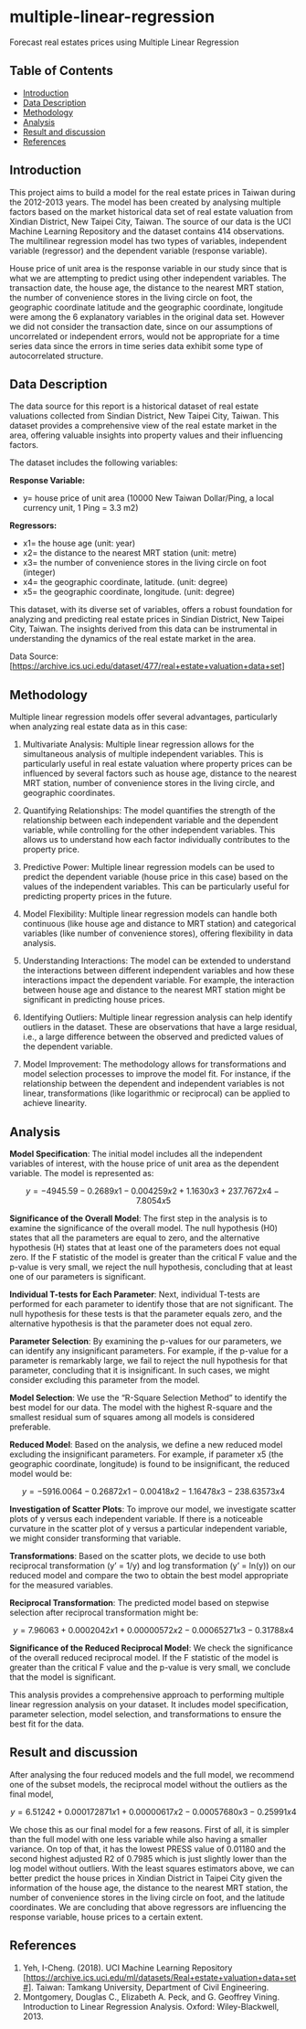 # multiple-linear-regression
Forecast real estates prices using Multiple Linear Regression

## Table of Contents

- [Introduction](#introduction)
- [Data Description](#data-description)
- [Methodology](#methodology)
- [Analysis](#analysis)
- [Result and discussion](#result-and-discussion)
- [References](#references)


## Introduction
This project aims to build a model for the real estate prices in Taiwan during the 2012-2013 years. The model has been created by analysing multiple factors based on the market historical data set of real estate valuation from Xindian District, New Taipei City, Taiwan. The source of our data is the UCI Machine Learning Repository and the dataset contains 414 observations. The multilinear regression model has two types of variables, independent variable (regressor) and the dependent variable (response variable). 

House price of unit area is the response variable in our study since that is what we are attempting to predict using other independent variables. The transaction date, the house age, the distance to the nearest MRT station, the number of convenience stores in the living circle on foot, the geographic coordinate latitude and the geographic coordinate, longitude were among the 6 explanatory variables in the original data set. However we did not consider the transaction date, since on our assumptions of uncorrelated or independent errors, would not be appropriate for a time series data since the errors in time series data exhibit some type of autocorrelated structure. 



## Data Description

The data source for this report is a historical dataset of real estate valuations collected from Sindian District, New Taipei City, Taiwan. This dataset provides a comprehensive view of the real estate market in the area, offering valuable insights into property values and their influencing factors.

The dataset includes the following variables:

**Response Variable:**
- y= house price of unit area (10000 New Taiwan Dollar/Ping, a local currency unit, 1 Ping = 3.3 m2)

**Regressors:**
- x1= the house age (unit: year)
- x2= the distance to the nearest MRT station (unit: metre)
- x3= the number of convenience stores in the living circle on foot (integer)
- x4= the geographic coordinate, latitude. (unit: degree)
- x5= the geographic coordinate, longitude. (unit: degree)


This dataset, with its diverse set of variables, offers a robust foundation for analyzing and predicting real estate prices in Sindian District, New Taipei City, Taiwan. The insights derived from this data can be instrumental in understanding the dynamics of the real estate market in the area.


Data Source: [https://archive.ics.uci.edu/dataset/477/real+estate+valuation+data+set]


## Methodology

Multiple linear regression models offer several advantages, particularly when analyzing real estate data as in this case:

1. Multivariate Analysis: Multiple linear regression allows for the simultaneous analysis of multiple independent variables. This is particularly useful in real estate valuation where property prices can be influenced by several factors such as house age, distance to the nearest MRT station, number of convenience stores in the living circle, and geographic coordinates.

2. Quantifying Relationships: The model quantifies the strength of the relationship between each independent variable and the dependent variable, while controlling for the other independent variables. This allows us to understand how each factor individually contributes to the property price.

3. Predictive Power: Multiple linear regression models can be used to predict the dependent variable (house price in this case) based on the values of the independent variables. This can be particularly useful for predicting property prices in the future.

4. Model Flexibility: Multiple linear regression models can handle both continuous (like house age and distance to MRT station) and categorical variables (like number of convenience stores), offering flexibility in data analysis.

5. Understanding Interactions: The model can be extended to understand the interactions between different independent variables and how these interactions impact the dependent variable. For example, the interaction between house age and distance to the nearest MRT station might be significant in predicting house prices.

6. Identifying Outliers: Multiple linear regression analysis can help identify outliers in the dataset. These are observations that have a large residual, i.e., a large difference between the observed and predicted values of the dependent variable.

7. Model Improvement: The methodology allows for transformations and model selection processes to improve the model fit. For instance, if the relationship between the dependent and independent variables is not linear, transformations (like logarithmic or reciprocal) can be applied to achieve linearity.

## Analysis

**Model Specification**: The initial model includes all the independent variables of interest, with the house price of unit area as the dependent variable. The model is represented as: 

$$y = −4945.59 − 0.2689x1 − 0.004259x2 + 1.1630x3 + 237.7672x4 − 7.8054x5$$



**Significance of the Overall Model**: The first step in the analysis is to examine the significance of the overall model. The null hypothesis (H0) states that all the parameters are equal to zero, and the alternative hypothesis (H) states that at least one of the parameters does not equal zero. If the F statistic of the model is greater than the critical F value and the p-value is very small, we reject the null hypothesis, concluding that at least one of our parameters is significant.


**Individual T-tests for Each Parameter**: Next, individual T-tests are performed for each parameter to identify those that are not significant. The null hypothesis for these tests is that the parameter equals zero, and the alternative hypothesis is that the parameter does not equal zero.


**Parameter Selection**: By examining the p-values for our parameters, we can identify any insignificant parameters. For example, if the p-value for a parameter is remarkably large, we fail to reject the null hypothesis for that parameter, concluding that it is insignificant. In such cases, we might consider excluding this parameter from the model.


**Model Selection**: We use the “R-Square Selection Method” to identify the best model for our data. The model with the highest R-square and the smallest residual sum of squares among all models is considered preferable.


**Reduced Model**: Based on the analysis, we define a new reduced model excluding the insignificant parameters. For example, if parameter x5 (the geographic coordinate, longitude) is found to be insignificant, the reduced model would be:   

 $$ y  =  −5916.0064  −  0.26872x1 − 0.00418x2 − 1.16478x3 − 238.63573x4 $$



**Investigation of Scatter Plots**: To improve our model, we investigate scatter plots of y versus each independent variable. If there is a noticeable curvature in the scatter plot of y versus a particular independent variable, we might consider transforming that variable.


**Transformations**: Based on the scatter plots, we decide to use both reciprocal transformation (y’ = 1/y) and log transformation (y’ = ln(y)) on our reduced model and compare the two to obtain the best model appropriate for the measured variables.


**Reciprocal Transformation**: The predicted model based on stepwise selection after reciprocal transformation might be: 

 $$ y = 7.96063 + 0.0002042x1 + 0.00000572x2 − 0.00065271x3 − 0.31788x4 $$



**Significance of the Reduced Reciprocal Model**: We check the significance of the overall reduced reciprocal model. If the F statistic of the model is greater than the critical F value and the p-value is very small, we conclude that the model is significant.


This analysis provides a comprehensive approach to performing multiple linear regression analysis on your dataset. It includes model specification, parameter selection, model selection, and transformations to ensure the best fit for the data.



## Result and discussion


After analysing the four reduced models and the full model, we recommend one of the subset models, the reciprocal model without the outliers as the final model, 

  $$y = 6.51242 + 0.000172871x1 + 0.00000617x2 - 0.00057680x3 - 0.25991x4$$
  
We chose this as our final model for a few reasons. First of all, it is simpler than the full model with one less variable while also having a smaller variance. On top of that, it has the lowest PRESS value of 0.01180 and the second highest adjusted R2 of 0.7985 which is just slightly lower than the log model without outliers. With the least squares estimators above, we can better predict the house prices in Xindian District in Taipei City given the information of the house age, the distance to the nearest MRT station, the number of convenience stores in the living circle on foot, and the latitude coordinates. We are concluding that above regressors are influencing the response variable, house prices to a certain extent.




## References

1. Yeh, I-Cheng. (2018). UCI Machine Learning Repository [https://archive.ics.uci.edu/ml/datasets/Real+estate+valuation+data+set#]. Taiwan: Tamkang University, Department of Civil Engineering.
2. Montgomery, Douglas C., Elizabeth A. Peck, and G. Geoffrey Vining. Introduction to Linear Regression Analysis. Oxford: Wiley-Blackwell, 2013.










